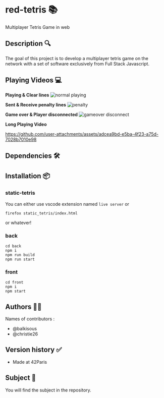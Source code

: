 # red-tetris 📚

Multiplayer Tetris Game in web

## Description 🔍

The goal of this project is to develop a multiplayer tetris game on the network with a set of software exclusively from Full Stack Javascript.

## Playing Videos 💻

**Playing & Clear lines**
![normal playing](https://github.com/user-attachments/assets/c6177f83-4071-4491-9a67-46a36c5a9719)

**Sent & Receive penalty lines**
![penalty](https://github.com/user-attachments/assets/e8201334-ec18-4816-be13-482a3d51bfa5)

**Game over & Player disconnected**
![gameover   disconnect](https://github.com/user-attachments/assets/34abf76e-b0d6-40bf-90c9-e178c3889ef5)

**Long Playing Video**

https://github.com/user-attachments/assets/adcea9bd-e5ba-4f23-a75d-7028b7010e98





## Dependencies 🛠️


## Installation 📦



### static-tetris

You can either use vscode extension named `live server` or

```
firefox static_tetris/index.html
```

or whatever!

### back

```
cd back
npm i
npm run build
npm run start
```

### front

```
cd front
npm i
npm start
```

## Authors 👩‍💻

Names of contributors :

- @balkisous
- @christie26

## Version history ✅

- Made at 42Paris

## Subject 📝

You will find the subject in the repository.
